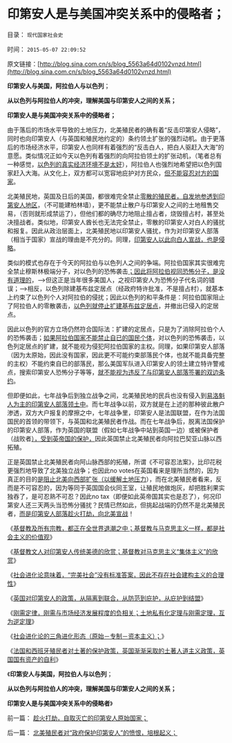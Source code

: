 # 印第安人是与美国冲突关系中的侵略者；

目录： `现代国家社会史` 

时间： `2015-05-07 22:09:52` 

原文链接：[http://blog.sina.com.cn/s/blog_5563a64d0102vnzd.html](http://blog.sina.com.cn/s/blog_5563a64d0102vnzd.html)

**印第安人与美国，阿拉伯人与以色列**；

**从以色列与阿拉伯人的冲突，理解美国与印第安人之间的关系；**

**印第安人是与美国冲突关系中的侵略者；**



由于落后的市场水平导致的土地压力，北美殖民者的确有着“反击印第安人侵略”，同时也向印第安人（与英国和殖民地约定的）条约领土扩张的强烈动机。由于更落后的市场经济水平，印第安人也同样有着强烈的“反击白人，把白人驱赶入大海”的意愿。类似情况正如今天以色列有着强烈的向阿拉伯领土的扩张动机，（笔者总有一种感觉，[以色列的真实经济环境不是太好](../../../2011/9/26/以色列的农业自给和外汇收入和战争潜力.md)），阿拉伯人也强烈地希望把以色列国家赶入大海。从文化上，双方都可以宽容地庇护对方民众，[但不能容忍对方的国家](../../../2011/9/26/第一次中东战争，侵略者是阿拉伯人.md)。

北美殖民地，英国及日后的美国，都很难完全禁止[零散的殖民者，自发地参透到印第安人地区](../../../2011/9/28/以色列定居点与北美移民的“擅占村”和家庭牌半自动步枪.md)，（不可能建柏林墙），更不能禁止散户与印第安人之间的土地租售交易，（否则就形成禁运了），但他们都的确尽力地阻止擅占者，烧毁擅占村，甚至处决擅战者。类似地，印第安人酋长也无法完全禁止，零散的印第安人对白人的骚扰和报复。因此从政治层面上，北美殖民地以印第安人骚扰，作为对印第安人部落（相当于国家）宣战的理由是不充分的。同理，[印第安人以此向白人宣战，也是侵略](../../../2011/9/28/公有制竞争力的落后总是表现为“反侵略”；.md)。

类似的模式也存在于今天的阿拉伯与以色列人之间的争端。阿拉伯国家其实很难完全禁止穆斯林极端分子，对以色列的恐怖袭击[；因此将阿拉伯视同恐怖分子，是没有道理的](../../../2011/9/29/以色列社会“民主”是假象，以色列内战的危险.md)，——>但这正是当年很多美国人，之视印第安人为恐怖分子代名词的错误；——>相反，以色列除建基布兹定居点（经政府特许批准，不是擅占村），就基本上约束了以色列个人对阿拉伯的侵扰；因此以色列的和平条件是：阿拉伯国家阻止了阿拉伯人的零散袭击，[以色列就停止扩建基布兹定居点](../../../2015/2/27/自由人有结成“总体党”的自由吗？总体党主义对比以色列的基布兹.md)，并撤出已侵入的定居点。

因此以色列的官方立场仍然符合国际法：扩建的定居点，只是为了消除阿拉伯个人的恐怖袭击；[如果阿拉伯国家不能禁止自已的国民个体](../../../2009/7/3/美国的人权民主是怎么惹来了本拉登老师的恐怖战争.md)，对以色列的恐怖袭击，以色列定居点的扩建，就不能视为侵犯阿拉伯国家的主权。同理，如果印第安人部落（因为太原始，因此没有国家，因此更不可能约束部落民个体，也就不能具备完整的主权）不能约束自已的部落民，那么美国军队进入印第安人的领土建立特许警戒点，搜索印第安人恐怖分子等等，[就不能视为违反了与印第安人部落签署的双边条约](../../../2015/5/2/弗吉尼亚培根起义，北美独立战争的萌芽.md)。

但即便如此，七年战争后到独立战争之间，北美殖民地的民兵也没有侵入到[易洛魁人为主的印第安人部落领土中](../../../2011/9/29/（疾病＋落后），北美印第安人的黄昏.md)。而七年战争以前，双方就是在上述的那种彼此散户渗透，双方大户报复的摩擦之中，七年战争里，印第安人是法国联盟，在作为法国国民的首领的带领下，与英国和北美殖民者作战。而在七年战争后，脱离法国保护的印第安人部落，作为英国的联盟（假如七年战争中站到英国一边）或被保护者（战败者[），受到英帝国的保护，](../../../2015/4/23/天主教反思殖民主义的批评和自我批评.md)因此英国禁止北美殖民者向阿拉巴契亚山脉以西拓殖。

正是英国禁止北美殖民者向阿山脉西部的拓殖，所谓《不可容忍法案》，比印花税更强烈地导致了北美独立战争；也因此no
votes在英国看来是理所当然的，因为真正的目的[是阻止北美向西部扩张（以缓解土地压力](../../../2015/4/21/北美殖民地及美国早期经济制度落后，导致“土地刚需”的领土扩张.md)），而在北美殖民者看来，反而是不可容忍的，因为等同于英国国会伙同王室，让殖民地做炮灰，却把胜利果实独吞了，是可忍熟不可忍？因此no
tax（即便如此英帝国其实也是忍了），何况印第安人还三天两头当恐怖分骚扰？民情已然如此，但挑起战端的仍然不是北美殖民者，[而是印第安人部落趁火打劫，向北美宣战](../../../2015/4/13/基督教的意识形态和政治立场，与北美独立无关.md)！

《[基督教及所有宗教，都正在全世界退潮之中；基督教与马克思主义一样，都是社会主义的价值观](../../../2015/4/29/基督教及所有宗教，已经在全世界持续退潮了几百年.md)》

《[基督教文人对印第安人传统美德的欣赏；基督教对马克思主义“集体主义”的欣赏](../../../2015/4/30/基督教文人对印第安人传统美德的欣赏；.md)》

《[社会进化论意味着，“完美社会”没有标准答案，因此不存在社会建构主义的合理性](../../../2015/5/1/全世界传统文人幻想的“完美社会”的共同模式.md)》

《[英国对印第安人的政策，从隔离到联合，从防范到庇护，从庇护到结盟](../../../2015/5/2/弗吉尼亚培根起义，北美独立战争的萌芽.md)》

《[刚需定律，刚需与市场经济发展程度的负相关；土地私有化定理与刚需定理，互为逆定理](../../../2015/5/4/刚需定律，刚需与市场经济发展程度的负相关；.md)》

《[社会进化论的三角进化形态（原始－专制－资本主义）；](../../../2015/5/5/美利坚合众国出现在北美殖民地的偶然性和必然性；.md)》

《[法国和西班牙殖民者对土著的保护政策，英国渐渐采取的土著人道主义政策，英国国有资产的自利](../../../2015/5/6/北美殖民者对“政府保护印第安人”的愤恨，培根起义；.md)》

《**印第安人与美国，阿拉伯人与以色列**；

**从以色列与阿拉伯人的冲突，理解美国与印第安人之间的关系；**

**印第安人是与美国冲突关系中的侵略者**》

前一篇： [趁火打劫，自取灭亡的印第安人原始国家；](../../../2015/5/8/趁火打劫，自取灭亡的印第安人原始国家；.md)

后一篇： [北美殖民者对“政府保护印第安人”的愤恨，培根起义；](../../../2015/5/6/北美殖民者对“政府保护印第安人”的愤恨，培根起义；.md)

